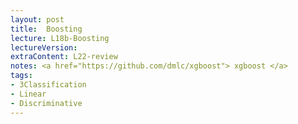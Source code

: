 ```yaml
---
layout: post
title:  Boosting
lecture: L18b-Boosting
lectureVersion: 
extraContent: L22-review  
notes: <a href="https://github.com/dmlc/xgboost"> xgboost </a> 
tags:
- 3Classification
- Linear
- Discriminative
---
```

